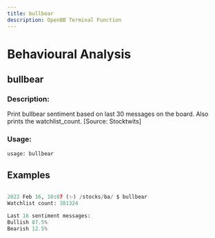 ```yaml
---
title: bullbear
description: OpenBB Terminal Function
---
```


# Behavioural Analysis

## bullbear

### Description: 

Print bullbear sentiment based on last 30 messages on the board. Also prints the watchlist_count. [Source: Stocktwits]

### Usage: 
```python
usage: bullbear
```



## Examples

```python

2022 Feb 16, 10:07 (✨) /stocks/ba/ $ bullbear
Watchlist count: 381324

Last 16 sentiment messages:
Bullish 87.5%
Bearish 12.5%

```

